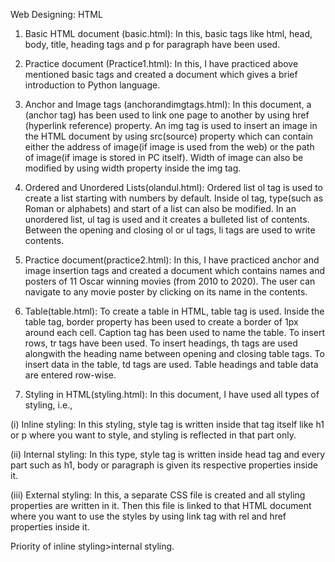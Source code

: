 Web Designing: HTML
1. Basic HTML document (basic.html):
   In this, basic tags like html, head, body, title, heading tags and p for paragraph have been used.

2. Practice document (Practice1.html):
   In this, I have practiced above mentioned basic tags and created a document which gives a brief introduction to Python language.

3. Anchor and Image tags (anchorandimgtags.html):
   In this document, a (anchor tag) has been used to link one page to another by using href (hyperlink reference) property.
An img tag is used to insert an image in the HTML document by using src(source) property which can contain either the address of image(if image is used from the web) or the path of image(if image is stored in PC itself).
Width of image can also be modified by using width property inside the img tag.

4. Ordered and Unordered Lists(olandul.html):
   Ordered list ol tag is used to create a list starting with numbers by default. Inside ol tag, type(such as Roman or alphabets) and start of a list can also be modified.
In an unordered list, ul tag is used and it creates a bulleted list of contents.
Between the opening and closing ol or ul tags, li tags are used to write contents.

5. Practice document(practice2.html):
   In this, I have practiced anchor and image insertion tags and created a document which contains names and posters of 11 Oscar winning movies (from 2010 to 2020). The user can navigate to any movie poster by clicking on its name in the contents.

6.  Table(table.html):
   To create a table in HTML, table tag is used. Inside the table tag, border property has been used to create a border of 1px around each cell.
Caption tag has been used to name the table.
To insert rows, tr tags have been used.
To insert headings, th tags are used alongwith the heading name between opening and closing table tags.
To insert data in the table, td tags are used.
Table headings and table data are entered row-wise.

7. Styling in HTML(styling.html):
   In this document, I have used all types of styling, i.e.,
   
(i) Inline styling: In this styling, style tag is written inside that tag itself like h1 or p where you want to style, and styling is reflected in that part only.

(ii) Internal styling: In this type, style tag is written inside head tag and every part such as h1, body or paragraph is given its respective properties inside it.

(iii) External styling: In this, a separate CSS file is created and all styling properties are written in it. Then this file is linked to that HTML document where you want to use the styles by using link tag with rel and href properties inside it.

Priority of inline styling>internal styling.



   

